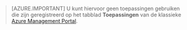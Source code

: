> [AZURE.IMPORTANT]
U kunt hiervoor geen toepassingen gebruiken die zijn geregistreerd op het tabblad **Toepassingen** van de klassieke [Azure Management Portal](https://manage.windowsazure.com/).

<!--HONumber=Sep16_HO3-->


